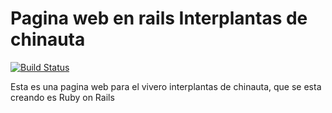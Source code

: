 Pagina web en rails Interplantas de chinauta
============================================

[![Build Status](https://travis-ci.org/julianjjo/Interplantas.svg?branch=master)](https://travis-ci.org/julianjjo/Interplantas)

Esta es una pagina web para el vivero interplantas de chinauta, que se esta creando es Ruby on Rails